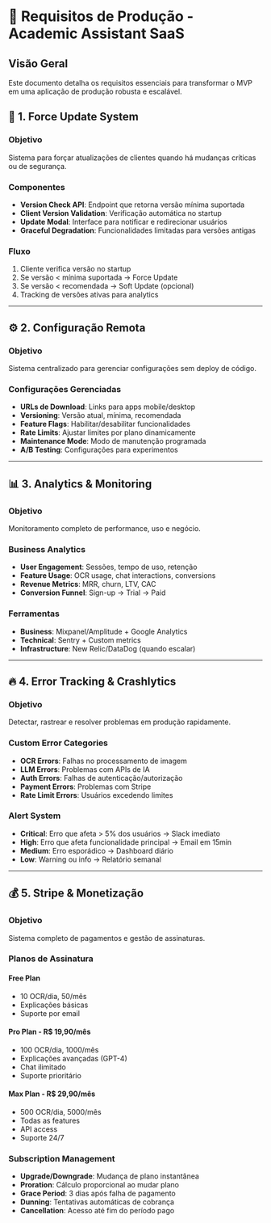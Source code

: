 # 🚀 Requisitos de Produção - Academic Assistant SaaS

## Visão Geral

Este documento detalha os requisitos essenciais para transformar o MVP em uma aplicação de produção robusta e escalável.

## 🔄 **1. Force Update System**

### **Objetivo**

Sistema para forçar atualizações de clientes quando há mudanças críticas ou de segurança.

### **Componentes**

- **Version Check API**: Endpoint que retorna versão mínima suportada
- **Client Version Validation**: Verificação automática no startup
- **Update Modal**: Interface para notificar e redirecionar usuários
- **Graceful Degradation**: Funcionalidades limitadas para versões antigas

### **Fluxo**

1. Cliente verifica versão no startup
2. Se versão < mínima suportada → Force Update
3. Se versão < recomendada → Soft Update (opcional)
4. Tracking de versões ativas para analytics

---

## ⚙️ **2. Configuração Remota**

### **Objetivo**

Sistema centralizado para gerenciar configurações sem deploy de código.

### **Configurações Gerenciadas**

- **URLs de Download**: Links para apps mobile/desktop
- **Versioning**: Versão atual, mínima, recomendada
- **Feature Flags**: Habilitar/desabilitar funcionalidades
- **Rate Limits**: Ajustar limites por plano dinamicamente
- **Maintenance Mode**: Modo de manutenção programada
- **A/B Testing**: Configurações para experimentos

---

## 📊 **3. Analytics & Monitoring**

### **Objetivo**

Monitoramento completo de performance, uso e negócio.

### **Business Analytics**

- **User Engagement**: Sessões, tempo de uso, retenção
- **Feature Usage**: OCR usage, chat interactions, conversions
- **Revenue Metrics**: MRR, churn, LTV, CAC
- **Conversion Funnel**: Sign-up → Trial → Paid

### **Ferramentas**

- **Business**: Mixpanel/Amplitude + Google Analytics
- **Technical**: Sentry + Custom metrics
- **Infrastructure**: New Relic/DataDog (quando escalar)

---

## 🔥 **4. Error Tracking & Crashlytics**

### **Objetivo**

Detectar, rastrear e resolver problemas em produção rapidamente.

### **Custom Error Categories**

- **OCR Errors**: Falhas no processamento de imagem
- **LLM Errors**: Problemas com APIs de IA
- **Auth Errors**: Falhas de autenticação/autorização
- **Payment Errors**: Problemas com Stripe
- **Rate Limit Errors**: Usuários excedendo limites

### **Alert System**

- **Critical**: Erro que afeta > 5% dos usuários → Slack imediato
- **High**: Erro que afeta funcionalidade principal → Email em 15min
- **Medium**: Erro esporádico → Dashboard diário
- **Low**: Warning ou info → Relatório semanal

---

## 💰 **5. Stripe & Monetização**

### **Objetivo**

Sistema completo de pagamentos e gestão de assinaturas.

### **Planos de Assinatura**

#### **Free Plan**

- 10 OCR/dia, 50/mês
- Explicações básicas
- Suporte por email

#### **Pro Plan - R$ 19,90/mês**

- 100 OCR/dia, 1000/mês
- Explicações avançadas (GPT-4)
- Chat ilimitado
- Suporte prioritário

#### **Max Plan - R$ 29,90/mês**

- 500 OCR/dia, 5000/mês
- Todas as features
- API access
- Suporte 24/7

### **Subscription Management**

- **Upgrade/Downgrade**: Mudança de plano instantânea
- **Proration**: Cálculo proporcional ao mudar plano
- **Grace Period**: 3 dias após falha de pagamento
- **Dunning**: Tentativas automáticas de cobrança
- **Cancellation**: Acesso até fim do período pago
